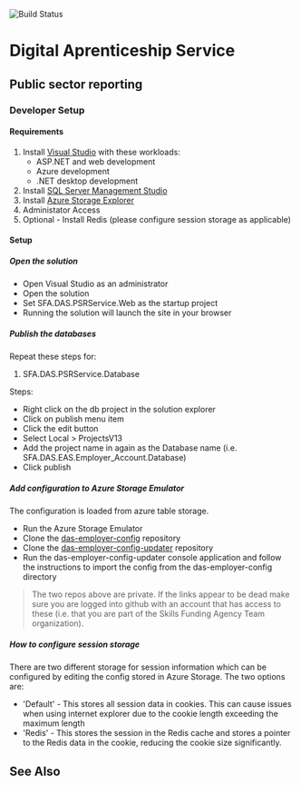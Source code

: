 ![Build Status](https://sfa-gov-uk.visualstudio.com/_apis/public/build/definitions/c39e0c0b-7aff-4606-b160-3566f3bbce23/871/badge)
# Digital Aprenticeship Service
## Public sector reporting

### Developer Setup

#### Requirements

1. Install [Visual Studio] with these workloads:
    - ASP.NET and web development
    - Azure development
    - .NET desktop development
2. Install [SQL Server Management Studio]
3. Install [Azure Storage Explorer]
4. Administator Access
5. Optional - Install Redis (please configure session storage as applicable)

#### Setup

##### Open the solution

- Open Visual Studio as an administrator
- Open the solution
- Set SFA.DAS.PSRService.Web as the startup project
- Running the solution will launch the site in your browser

##### Publish the databases

Repeat these steps for:

1. SFA.DAS.PSRService.Database

Steps:

* Right click on the db project in the solution explorer
* Click on publish menu item
* Click the edit button
* Select Local > ProjectsV13
* Add the project name in again as the Database name (i.e. SFA.DAS.EAS.Employer_Account.Database)
* Click publish

##### Add configuration to Azure Storage Emulator

The configuration is loaded from azure table storage.

* Run the Azure Storage Emulator
* Clone the [das-employer-config](https://github.com/SkillsFundingAgency/das-employer-config) repository
* Clone the [das-employer-config-updater](https://github.com/SkillsFundingAgency/das-employer-config-updater) repository
* Run the das-employer-config-updater console application and follow the instructions to import the config from the das-employer-config directory

> The two repos above are private. If the links appear to be dead make sure you are logged into github with an account that has access to these (i.e. that you are part of the Skills Funding Agency Team organization).

##### How to configure session storage

There are two different storage for session information which can be configured by editing the config stored in Azure Storage. The two options are:

* 'Default' - This stores all session data in cookies. This can cause issues when using internet explorer due to the cookie length exceeding the maximum length
* 'Redis' - This stores the session in the Redis cache and stores a pointer to the Redis data in the cookie, reducing the cookie size significantly.

## See Also
[Azure Storage Explorer]: http://storageexplorer.com/
[SQL Server Management Studio]: https://docs.microsoft.com/en-us/sql/ssms/download-sql-server-management-studio-ssms
[Visual Studio]: https://www.visualstudio.com